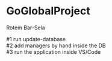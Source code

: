 # GoGlobalProject
Rotem Bar-Sela

#1 run update-database<br />
#2 add managers by hand inside the DB<br />
#3 run the application inside VS/Code<br />
